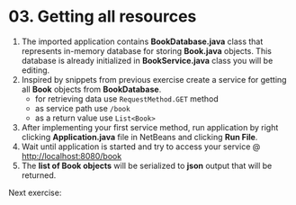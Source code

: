 # 03. Getting all resources

1. The imported application contains **BookDatabase.java** class that represents in-memory database for storing **Book.java** objects. This database is already initialized in **BookService.java** class you will be editing.
2. Inspired by snippets from previous exercise create a service for getting all **Book** objects from **BookDatabase**.
	- for retrieving data use `RequestMethod.GET` method
	- as service path use `/book`
	- as a return value use `List<Book>`
3. After implementing your first service method, run application by right clicking **Application.java** file in NetBeans and clicking **Run File**.
4. Wait until application is started and try to access your service @ [http://localhost:8080/book](http://localhost:8080/book)
5. The **list of Book objects** will be serialized to **json** output that will be returned.

Next exercise: